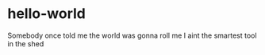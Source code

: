 # hello-world


Somebody once told me the world was gonna roll me
I aint the smartest tool in the shed

